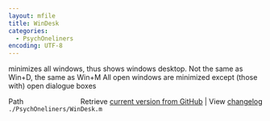 ```yaml
---
layout: mfile
title: WinDesk
categories:
  - PsychOneliners
encoding: UTF-8
---
```


minimizes all windows, thus shows windows desktop.
Not the same as Win+D, the same as Win+M
All open windows are minimized except \(those with\) open dialogue boxes


<div class="code_header" style="text-align:right;">
  <span style="float:left;">Path&nbsp;&nbsp;</span> <span class="counter">Retrieve <a href=
  "https://raw.github.com/Psychtoolbox-3/Psychtoolbox-3/beta/./PsychOneliners/WinDesk.m">current version from GitHub</a> | View <a href=
  "https://github.com/Psychtoolbox-3/Psychtoolbox-3/commits/beta/./PsychOneliners/WinDesk.m">changelog</a></span>
</div>
<div class="code">
  <code>./PsychOneliners/WinDesk.m</code>
</div>

